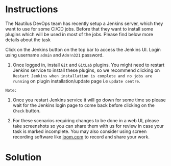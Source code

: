 # Instructions

The Nautilus DevOps team has recently setup a Jenkins server, which they want to use for some CI/CD jobs. Before that they want to install some plugins which will be used in most of the jobs. Please find below more details about the task

Click on the Jenkins button on the top bar to access the Jenkins UI. Login using username `admin` and `Adm!n321` password.

1. Once logged in, install `Git` and `GitLab` plugins. You might need to restart Jenkins service to install these plugins, so we recommend clicking on `Restart Jenkins when installation is complete and no jobs are running` on plugin installation/update page i.e `update centre`.

`Note:`

1. Once you restart Jenkins service it will go down for some time so please wait for the Jenkins login page to come back before clicking on the `Check` button.

2. For these scenarios requiring changes to be done in a web UI, please take screenshots so you can share them with us for review in case your task is marked incomplete. You may also consider using screen recording software like [loom.com](http://loom.com/) to record and share your work.

# Solution
